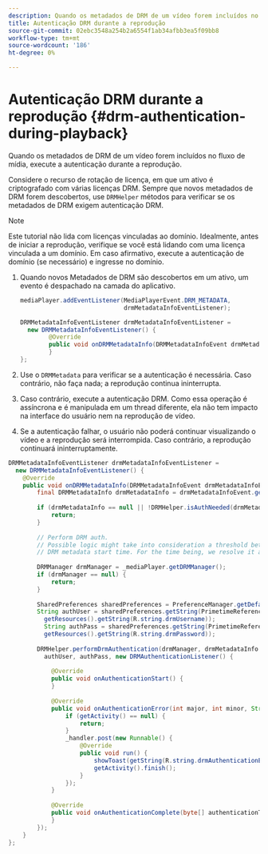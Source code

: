 ```yaml
---
description: Quando os metadados de DRM de um vídeo forem incluídos no fluxo de mídia, execute a autenticação durante a reprodução.
title: Autenticação DRM durante a reprodução
source-git-commit: 02ebc3548a254b2a6554f1ab34afbb3ea5f09bb8
workflow-type: tm+mt
source-wordcount: '186'
ht-degree: 0%

---
```


# Autenticação DRM durante a reprodução {#drm-authentication-during-playback}

Quando os metadados de DRM de um vídeo forem incluídos no fluxo de mídia, execute a autenticação durante a reprodução.

Considere o recurso de rotação de licença, em que um ativo é criptografado com várias licenças DRM. Sempre que novos metadados de DRM forem descobertos, use `DRMHelper` métodos para verificar se os metadados de DRM exigem autenticação DRM.

>[!NOTE]
>
>Este tutorial não lida com licenças vinculadas ao domínio. Idealmente, antes de iniciar a reprodução, verifique se você está lidando com uma licença vinculada a um domínio. Em caso afirmativo, execute a autenticação de domínio (se necessário) e ingresse no domínio.

1. Quando novos Metadados de DRM são descobertos em um ativo, um evento é despachado na camada do aplicativo.

   ```java
   mediaPlayer.addEventListener(MediaPlayerEvent.DRM_METADATA,  
                                drmMetadataInfoEventListener); 
   
   DRMMetadataInfoEventListener drmMetadataInfoEventListener =  
     new DRMMetadataInfoEventListener() { 
           @Override 
           public void onDRMMetadataInfo(DRMMetadataInfoEvent drmMetadataInfoEvent) { 
           } 
   };
   ```

1. Use o `DRMMetadata` para verificar se a autenticação é necessária. Caso contrário, não faça nada; a reprodução continua ininterrupta.
1. Caso contrário, execute a autenticação DRM. Como essa operação é assíncrona e é manipulada em um thread diferente, ela não tem impacto na interface do usuário nem na reprodução de vídeo.
1. Se a autenticação falhar, o usuário não poderá continuar visualizando o vídeo e a reprodução será interrompida. Caso contrário, a reprodução continuará ininterruptamente.

```java
DRMMetadataInfoEventListener drmMetadataInfoEventListener =  
  new DRMMetadataInfoEventListener() { 
    @Override 
    public void onDRMMetadataInfo(DRMMetadataInfoEvent drmMetadataInfoEvent) { 
        final DRMMetadataInfo drmMetadataInfo = drmMetadataInfoEvent.getDRMMetadataInfo(); 
 
        if (drmMetadataInfo == null || !DRMHelper.isAuthNeeded(drmMetadataInfo.getDRMMetadata())) { 
            return; 
        } 
 
        // Perform DRM auth. 
        // Possible logic might take into consideration a threshold between the current player time and the 
        // DRM metadata start time. For the time being, we resolve it as soon as we receive the DRM metadata. 
 
        DRMManager drmManager = _mediaPlayer.getDRMManager(); 
        if (drmManager == null) { 
            return; 
        } 
 
        SharedPreferences sharedPreferences = PreferenceManager.getDefaultSharedPreferences(getActivity()); 
        String authUser = sharedPreferences.getString(PrimetimeReference.SETTINGS_DRM_USERNAME,  
          getResources().getString(R.string.drmUsername)); 
          String authPass = sharedPreferences.getString(PrimetimeReference.SETTINGS_DRM_PASSWORD,  
          getResources().getString(R.string.drmPassword)); 
 
        DRMHelper.performDrmAuthentication(drmManager, drmMetadataInfo.getDRMMetadata(),  
          authUser, authPass, new DRMAuthenticationListener() { 
 
            @Override 
            public void onAuthenticationStart() { 
            } 
 
            @Override 
            public void onAuthenticationError(int major, int minor, String erroString, String serverErrorURL) { 
                if (getActivity() == null) { 
                    return; 
                } 
                _handler.post(new Runnable() { 
                    @Override 
                    public void run() { 
                        showToast(getString(R.string.drmAuthenticationError)); 
                        getActivity().finish(); 
                    } 
                }); 
            } 
 
            @Override 
            public void onAuthenticationComplete(byte[] authenticationToken) { 
            } 
        }); 
    } 
};
```
